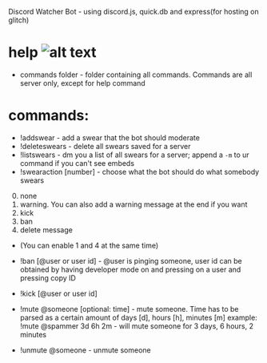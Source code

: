Discord Watcher Bot - using discord.js, quick.db and express(for hosting on glitch)

# help ![alt text](https://cdn.discordapp.com/attachments/591447325440868361/593165842733072404/unknown.png)


- commands folder - folder containing all commands. Commands are all server only, except for help command

# commands: 
- !addswear - add a swear that the bot should moderate
- !deleteswears - delete all swears saved for a server
- !listswears - dm you a list of all swears for a server; append a `-m` to ur command if you can't see embeds
- !swearaction [number] - choose what the bot should do what somebody swears
0. none
1. warning. You can also add a warning message at the end if you want
2. kick
3. ban
4. delete message 
- (You can enable 1 and 4 at the same time)

- !ban [@user or user id] - @user is pinging someone, user id can be obtained by having developer mode on and pressing on a user and pressing copy ID
- !kick [@user or user id]

- !mute @someone [optional: time] - mute someone. Time has to be parsed as a certain amount of days [d], hours [h], minutes [m]
example: !mute @spammer 3d 6h 2m - will mute someone for 3 days, 6 hours, 2 minutes
- !unmute @someone - unmute someone

